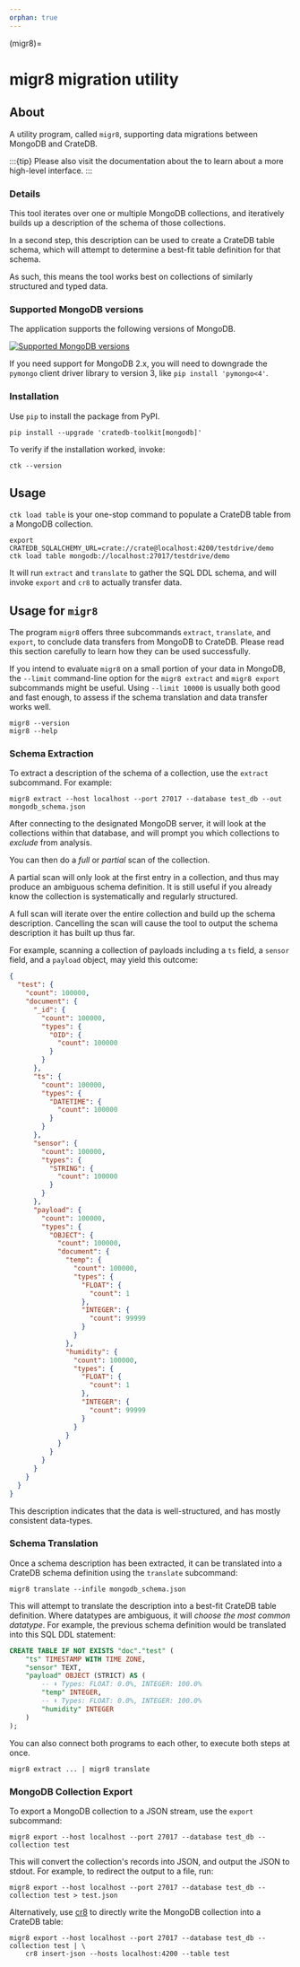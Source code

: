 ```yaml
---
orphan: true
---
```


(migr8)=
# migr8 migration utility

## About

A utility program, called `migr8`, supporting data migrations
between MongoDB and CrateDB.

:::{tip}
Please also visit the documentation about the [](#mongodb-loader)
to learn about a more high-level interface.
:::

### Details

This tool iterates over one or multiple MongoDB collections,
and iteratively builds up a description of the schema of those
collections.

In a second step, this description can be used to create a CrateDB table
schema, which will attempt to determine a best-fit table definition for
that schema.

As such, this means the tool works best on collections of similarly
structured and typed data.

### Supported MongoDB versions

The application supports the following versions of MongoDB.

[![Supported MongoDB versions](https://img.shields.io/badge/MongoDB-2.x%20--%207.x-blue.svg)](https://github.com/mongodb/mongo)

If you need support for MongoDB 2.x, you will need to downgrade the `pymongo`
client driver library to version 3, like `pip install 'pymongo<4'`.

### Installation

Use `pip` to install the package from PyPI.
```shell
pip install --upgrade 'cratedb-toolkit[mongodb]'
```

To verify if the installation worked, invoke:
```shell
ctk --version
```


## Usage

`ctk load table` is your one-stop command to populate a CrateDB table from a
MongoDB collection.

```shell
export CRATEDB_SQLALCHEMY_URL=crate://crate@localhost:4200/testdrive/demo
ctk load table mongodb://localhost:27017/testdrive/demo
```

It will run `extract` and `translate` to gather the SQL DDL schema, and will
invoke `export` and `cr8` to actually transfer data.


## Usage for `migr8`

The program `migr8` offers three subcommands `extract`, `translate`, and `export`,
to conclude data transfers from MongoDB to CrateDB. Please read this section
carefully to learn how they can be used successfully.

If you intend to evaluate `migr8` on a small portion of your data in MongoDB, the
`--limit` command-line option for the `migr8 extract` and `migr8 export`
subcommands might be useful. Using `--limit 10000` is usually both good and fast
enough, to assess if the schema translation and data transfer works well.

```shell
migr8 --version
migr8 --help
```

### Schema Extraction

To extract a description of the schema of a collection, use the
`extract` subcommand. For example:

    migr8 extract --host localhost --port 27017 --database test_db --out mongodb_schema.json

After connecting to the designated MongoDB server, it will
look at the collections within that database, and will prompt you which
collections to *exclude* from analysis.

You can then do a *full* or *partial* scan of the collection.

A partial scan will only look at the first entry in a collection, and
thus may produce an ambiguous schema definition. It is still useful if you
already know the collection is systematically and regularly structured.

A full scan will iterate over the entire collection and build up the
schema description. Cancelling the scan will cause the tool to output
the schema description it has built up thus far.

For example, scanning a collection of payloads including a `ts` field,
a `sensor` field, and a `payload` object, may yield this outcome:

```json
{
  "test": {
    "count": 100000,
    "document": {
      "_id": {
        "count": 100000,
        "types": {
          "OID": {
            "count": 100000
          }
        }
      },
      "ts": {
        "count": 100000,
        "types": {
          "DATETIME": {
            "count": 100000
          }
        }
      },
      "sensor": {
        "count": 100000,
        "types": {
          "STRING": {
            "count": 100000
          }
        }
      },
      "payload": {
        "count": 100000,
        "types": {
          "OBJECT": {
            "count": 100000,
            "document": {
              "temp": {
                "count": 100000,
                "types": {
                  "FLOAT": {
                    "count": 1
                  },
                  "INTEGER": {
                    "count": 99999
                  }
                }
              },
              "humidity": {
                "count": 100000,
                "types": {
                  "FLOAT": {
                    "count": 1
                  },
                  "INTEGER": {
                    "count": 99999
                  }
                }
              }
            }
          }
        }
      }
    }
  }
}
```

This description indicates that the data is well-structured, and has
mostly consistent data-types.


### Schema Translation

Once a schema description has been extracted, it can be translated
into a CrateDB schema definition using the `translate` subcommand:

    migr8 translate --infile mongodb_schema.json

This will attempt to translate the description into a best-fit CrateDB
table definition. Where datatypes are ambiguous, it will *choose the
most common datatype*. For example, the previous schema definition would
be translated into this SQL DDL statement:
```sql
CREATE TABLE IF NOT EXISTS "doc"."test" (
    "ts" TIMESTAMP WITH TIME ZONE,
    "sensor" TEXT,
    "payload" OBJECT (STRICT) AS (
        -- ⬇️ Types: FLOAT: 0.0%, INTEGER: 100.0%
        "temp" INTEGER,
        -- ⬇️ Types: FLOAT: 0.0%, INTEGER: 100.0%
        "humidity" INTEGER
    )
);
```

You can also connect both programs to each other, to execute both steps at once.
```shell
migr8 extract ... | migr8 translate
```


### MongoDB Collection Export

To export a MongoDB collection to a JSON stream, use the `export`
subcommand:

    migr8 export --host localhost --port 27017 --database test_db --collection test

This will convert the collection's records into JSON, and output the JSON to stdout.
For example, to redirect the output to a file, run:

    migr8 export --host localhost --port 27017 --database test_db --collection test > test.json

Alternatively, use [cr8] to directly write the MongoDB collection into a CrateDB table:

    migr8 export --host localhost --port 27017 --database test_db --collection test | \
        cr8 insert-json --hosts localhost:4200 --table test


[cr8]: https://github.com/mfussenegger/cr8
